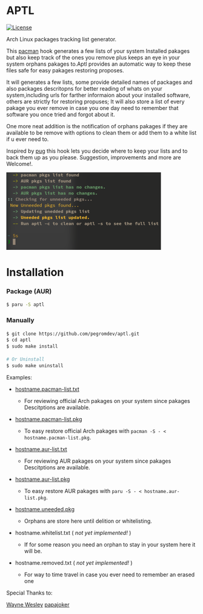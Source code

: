 APTL
===

[![License](https://img.shields.io/badge/license-MIT-blue.svg?style=flat)](https://gitlab.com/pegromDev/aptl/LICENSE)

Arch Linux packages tracking list generator.

This [pacman](https://wiki.archlinux.org/title/Pacman) hook generates a few lists of your system Installed pakages
but also keep track of the ones you remove plus keeps an eye in your system orphans pakages to.Aptl provides an automatic way to keep these files safe for easy pakages restoring proposes.

It will generates a few lists, some provide detailed names of packages and also packages descritopns for better reading of whats on your system,including urls for farther informaion about your installed software, others are strictly for restoring propuses; It will also store a list of every pakage you ever remove in case you one day need to remember that software you once tried and forgot about it.

One more neat addition is the notification of orphans pakages if they are available to be remove with options to clean them or add them to a white list if u ever need to.

Inspired by [pug](https://aur.archlinux.org/packages/pug/) this hook lets you decide where to keep your lists and to back them up as you please. 
Suggestion, improvements and more are Welcome!.


![aptl](https://github.com/pegromdev/aptl/blob/master/examples/aptl.png "aptl-hook")


# Installation

### Package (AUR)
```bash
$ paru -S aptl
```
### Manually

```bash
$ git clone https://github.com/pegromdev/aptl.git
$ cd aptl
$ sudo make install

# Or Uninstall
$ sudo make uninstall
```

Examples:

*	[hostname.pacman-list.txt](https://github.com/pegromdev/aptl/blob/master/examples/xps.pacman-list.txt)
	- For reviewing official Arch pakages on your system since pakages Descitptions are available.

*	[hostname.pacman-list.pkg](https://github.com/pegromdev/aptl/blob/master/examples/xps.pacman-list.pkg)
	- To easy restore official Arch pakages with `pacman -S - < hostname.pacman-list.pkg`.

*	[hostname.aur-list.txt](https://github.com/pegromdev/aptl/blob/master/examples/xps.aur-list.txt)
	- For reviewing AUR pakages on your system since pakages Descitptions are available.

*	[hostname.aur-list.pkg](https://github.com/pegromdev/aptl/blob/master/examples/xps.aur-list.pkg)
	- To easy restore AUR pakages with `paru -S - < hostname.aur-list.pkg`.

*	[hostname.uneeded.pkg](https://github.com/pegromdev/aptl/blob/master/examples/xps.uneeded-list.pkg)		
	- Orphans are store here until delition or whitelisting.

*	hostname.whitelist.txt		( *not yet implemented!* )
	- If for some reason you need an orphan to stay in your system here it will be.	

*	hostname.removed.txt	( *not yet implemented!* )
	- For way to time travel in case you ever need to remember an erased one 		


Special Thanks to:

[Wayne Wesley](https://github.com/The-Repo-Club/) 
[papajoker](https://github.com/papajoker/)
